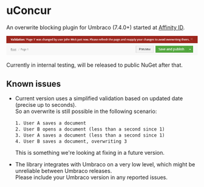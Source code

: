 # uConcur

An overwrite blocking plugin for Umbraco (7.4.0+) started at [Affinity ID](http://www.affinityid.co.nz).  

![Screenshot](_screenshots/validation.png)

Currently in internal testing, will be released to public NuGet after that.

## Known issues

* Current version uses a simplified validation based on updated date (precise up to seconds).  
  So an overwrite is still possible in the following scenario:
  
      1. User A saves a document  
      2. User B opens a document (less than a second since 1)  
      3. User A saves a document (less than a second since 1)  
      4. User B saves a document, overwriting 3  
  
  This is something we're looking at fixing in a future version.
  
* The library integrates with Umbraco on a very low level, which might be unreliable between Umbraco releases.  
  Please include your Umbraco version in any reported issues.

